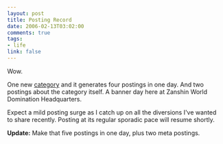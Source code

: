 ```yaml
--- 
layout: post
title: Posting Record
date: 2006-02-13T03:02:00
comments: true
tags:
- life
link: false
---
```

Wow.

One new <a title="diversions" href="https://zanshin.net/diversions.php">category</a> and it generates four postings in one day. And two postings about the category itself. A banner day here at Zanshin World Domination Headquarters.

Expect a mild posting surge as I catch up on all the diversions I've wanted to share recently. Posting at its regular sporadic pace will resume shortly.

<strong>Update:</strong> Make that five postings in one day, plus two meta postings.
